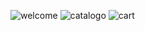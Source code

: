 
![welcome](https://github.com/user-attachments/assets/284fcf2c-98c3-49d6-94d9-68b7a15c986f)
![catalogo](https://github.com/user-attachments/assets/5cca7e6a-e069-403a-929d-d375dc2e7e6e)
![cart](https://github.com/user-attachments/assets/2f3c8166-d8bb-4be7-94e0-ef81d9d9155c)
